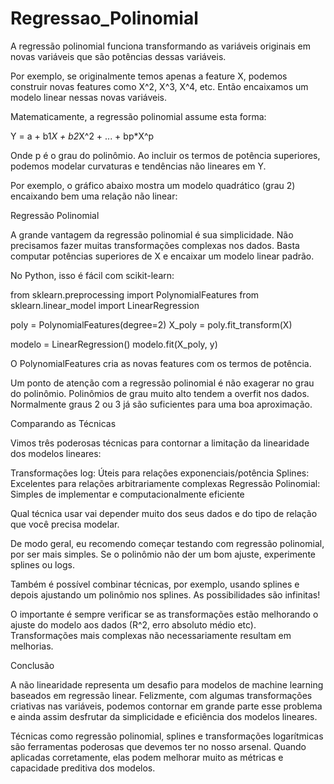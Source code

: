 # Regressao_Polinomial

A regressão polinomial funciona transformando as variáveis originais em novas variáveis que são potências dessas variáveis.

Por exemplo, se originalmente temos apenas a feature X, podemos construir novas features como X^2, X^3, X^4, etc. Então encaixamos um modelo linear nessas novas variáveis.

Matematicamente, a regressão polinomial assume esta forma:

Y = a + b1*X + b2*X^2 + ... + bp*X^p


Onde p é o grau do polinômio. Ao incluir os termos de potência superiores, podemos modelar curvaturas e tendências não lineares em Y.

Por exemplo, o gráfico abaixo mostra um modelo quadrático (grau 2) encaixando bem uma relação não linear:

Regressão Polinomial

A grande vantagem da regressão polinomial é sua simplicidade. Não precisamos fazer muitas transformações complexas nos dados. Basta computar potências superiores de X e encaixar um modelo linear padrão.

No Python, isso é fácil com scikit-learn:

from sklearn.preprocessing import PolynomialFeatures
from sklearn.linear_model import LinearRegression

poly = PolynomialFeatures(degree=2)
X_poly = poly.fit_transform(X)

modelo = LinearRegression()
modelo.fit(X_poly, y)


O PolynomialFeatures cria as novas features com os termos de potência.

Um ponto de atenção com a regressão polinomial é não exagerar no grau do polinômio. Polinômios de grau muito alto tendem a overfit nos dados. Normalmente graus 2 ou 3 já são suficientes para uma boa aproximação.

Comparando as Técnicas

Vimos três poderosas técnicas para contornar a limitação da linearidade dos modelos lineares:


Transformações log: Úteis para relações exponenciais/potência
Splines: Excelentes para relações arbitrariamente complexas
Regressão Polinomial: Simples de implementar e computacionalmente eficiente

Qual técnica usar vai depender muito dos seus dados e do tipo de relação que você precisa modelar.

De modo geral, eu recomendo começar testando com regressão polinomial, por ser mais simples. Se o polinômio não der um bom ajuste, experimente splines ou logs.

Também é possível combinar técnicas, por exemplo, usando splines e depois ajustando um polinômio nos splines. As possibilidades são infinitas!

O importante é sempre verificar se as transformações estão melhorando o ajuste do modelo aos dados (R^2, erro absoluto médio etc). Transformações mais complexas não necessariamente resultam em melhorias.

Conclusão

A não linearidade representa um desafio para modelos de machine learning baseados em regressão linear. Felizmente, com algumas transformações criativas nas variáveis, podemos contornar em grande parte esse problema e ainda assim desfrutar da simplicidade e eficiência dos modelos lineares.

Técnicas como regressão polinomial, splines e transformações logarítmicas são ferramentas poderosas que devemos ter no nosso arsenal. Quando aplicadas corretamente, elas podem melhorar muito as métricas e capacidade preditiva dos modelos.
